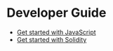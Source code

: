 # Developer Guide

- [Get started with JavaScript](./quickstart-javascript.md)
- [Get started with Solidity](./quickstart-solidity.md)
